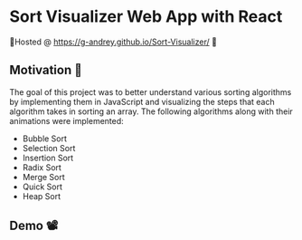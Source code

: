 # Sort Visualizer Web App with React

🌟Hosted @ https://g-andrey.github.io/Sort-Visualizer/ 🌟

## Motivation 🎯
The goal of this project was to better understand various sorting algorithms by implementing them in JavaScript and visualizing the steps that each algorithm takes in sorting an array. 
The following algorithms along with their animations were implemented:
- Bubble Sort
- Selection Sort
- Insertion Sort
- Radix Sort
- Merge Sort
- Quick Sort
- Heap Sort

## Demo 📽️
